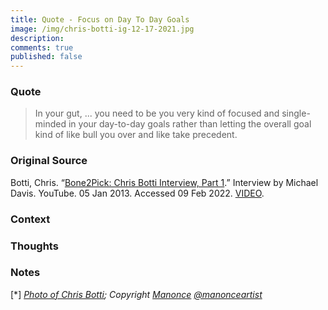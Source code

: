 ```yaml
---
title: Quote - Focus on Day To Day Goals
image: /img/chris-botti-ig-12-17-2021.jpg
description: 
comments: true
published: false
---
```



### Quote
> In your gut, ... you need to be you very kind of focused and single-minded in your day-to-day goals rather than letting the overall goal kind of like bull you over and like take precedent.

### Original Source 
Botti, Chris. “[Bone2Pick: Chris Botti Interview, Part 1][original-interview].” Interview by Michael Davis. YouTube. 05 Jan 2013. Accessed 09 Feb 2022. [VIDEO][original-interview].

### Context 

### Thoughts


### Notes

[<a name="quote-photo">\*</a>] *[Photo of Chris Botti][quote-photo-original]; Copyright [Manonce][manonce] [@manonceartist][manonceartist-ig]*


[original-interview]: https://www.youtube.com/watch?v=DWOdrRvcLP0
[chris-botti]: https://www.chrisbotti.com/
[quote-photo-original]: https://www.instagram.com/p/CXmrJkDr2Xi/
[manonce]: https://www.manonceartist.com/
[manonceartist-ig]: https://www.instagram.com/manonceartist/
